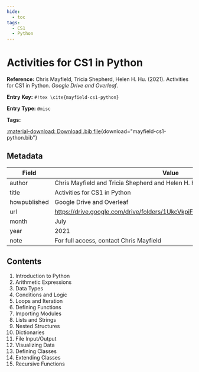 ```yaml
---
hide:
  - toc
tags:
  - CS1
  - Python
---
```


# Activities for CS1 in Python

**Reference:** Chris Mayfield, Tricia Shepherd, Helen H. Hu. (2021). Activities for CS1 in Python. *Google Drive and Overleaf*.

<div class="grid" markdown="1">

**Entry Key:** `#!tex \cite{mayfield-cs1-python}`

**Entry Type:** `@misc`

</div>

**Tags:** <!-- tags -->

[:material-download: Download .bib file](mayfield-cs1-python.bib){download="mayfield-cs1-python.bib"}

## Metadata

Field | Value
------|------
author | Chris Mayfield and Tricia Shepherd and Helen H. Hu
title | Activities for CS1 in Python
howpublished | Google Drive and Overleaf
url | https://drive.google.com/drive/folders/1UkcVkpiFECMqWAfOGLml_4oGdvBHG4H0
month | July
year | 2021
note | For full access, contact Chris Mayfield

## Contents

1. Introduction to Python
2. Arithmetic Expressions
3. Data Types
4. Conditions and Logic
5. Loops and Iteration
6. Defining Functions
7. Importing Modules
8. Lists and Strings
9. Nested Structures
10. Dictionaries
11. File Input/Output
12. Visualizing Data
13. Defining Classes
14. Extending Classes
15. Recursive Functions
